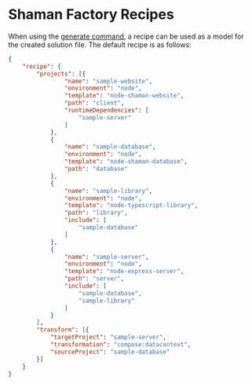 # Shaman Factory Recipes

When using the [generate command]([../README.md#generate-command](https://github.com/iotshaman/shaman-factory/tree/main#generate-command)), a recipe can be used as a model for the created solution file. The default recipe is as follows:

```json
{
    "recipe": {
        "projects": [{
                "name": "sample-website",
                "environment": "node",
                "template": "node-shaman-website",
                "path": "client",
                "runtimeDependencies": [
                    "sample-server"
                ]
            },
            {
                "name": "sample-database",
                "environment": "node",
                "template": "node-shaman-database",
                "path": "database"
            },
            {
                "name": "sample-library",
                "environment": "node",
                "template": "node-typescript-library",
                "path": "library",
                "include": [
                    "sample-database"
                ]
            },
            {
                "name": "sample-server",
                "environment": "node",
                "template": "node-express-server",
                "path": "server",
                "include": [
                    "sample-database",
                    "sample-library"
                ]
            }
        ],
        "transform": [{
            "targetProject": "sample-server",
            "transformation": "compose:datacontext",
            "sourceProject": "sample-database"
        }]
    }
}
```
